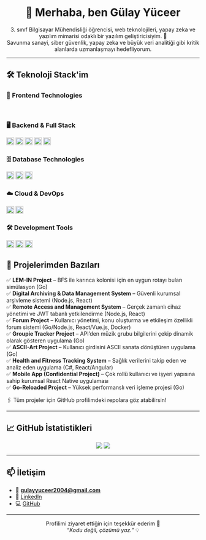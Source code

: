 <h1 align="center">👋 Merhaba, ben Gülay Yüceer</h1>

<p align="center">
3. sınıf Bilgisayar Mühendisliği öğrencisi, web teknolojileri, yapay zeka ve yazılım mimarisi odaklı bir yazılım geliştiricisiyim. 🚀<br>
Savunma sanayi, siber güvenlik, yapay zeka ve büyük veri analitiği gibi kritik alanlarda uzmanlaşmayı hedefliyorum.
</p>

---
## 🛠️ Teknoloji Stack'im

### 🎨 Frontend Technologies
<p>
  <img src="https://cdn.jsdelivr.net/gh/devicons/devicon/icons/react/react-original.svg" height="5" />
  <img src="https://cdn.jsdelivr.net/gh/devicons/devicon/icons/nextjs/nextjs-original.svg" height="5" />
  <img src="https://cdn.jsdelivr.net/gh/devicons/devicon/icons/javascript/javascript-original.svg" height="5" />
  <img src="https://cdn.jsdelivr.net/gh/devicons/devicon/icons/typescript/typescript-original.svg" height="5" />
  <img src="https://cdn.jsdelivr.net/gh/devicons/devicon/icons/html5/html5-original.svg" height="5" />
  <img src="https://cdn.jsdelivr.net/gh/devicons/devicon/icons/css3/css3-original.svg" height="5" />
  <img src="https://cdn.jsdelivr.net/gh/devicons/devicon/icons/tailwindcss/tailwindcss-plain.svg" height="5" />
</p>

### 🖥️ Backend & Full Stack
<p>
  <img src="https://cdn.jsdelivr.net/gh/devicons/devicon/icons/nodejs/nodejs-original.svg" height="20" />
  <img src="https://cdn.jsdelivr.net/gh/devicons/devicon/icons/express/express-original.svg" height="20" />
  <img src="https://cdn.jsdelivr.net/gh/devicons/devicon/icons/go/go-original.svg" height="20" />
  <img src="https://cdn.jsdelivr.net/gh/devicons/devicon/icons/python/python-original.svg" height="20" />
  <img src="https://cdn.jsdelivr.net/gh/devicons/devicon/icons/csharp/csharp-original.svg" height="20" />
</p>

### 🗄️ Database Technologies
<p>
  <img src="https://cdn.jsdelivr.net/gh/devicons/devicon/icons/postgresql/postgresql-original.svg" height="20" />
  <img src="https://cdn.jsdelivr.net/gh/devicons/devicon/icons/mongodb/mongodb-original.svg" height="20" />
  <img src="https://upload.wikimedia.org/wikipedia/commons/3/38/Supabase_logo.png" height="20" />
</p>

### ☁️ Cloud & DevOps
<p>
  <img src="https://cdn.jsdelivr.net/gh/devicons/devicon/icons/docker/docker-original.svg" height="20" />
  <img src="https://cdn.jsdelivr.net/gh/devicons/devicon/icons/github/github-original.svg" height="20" />
</p>

### 🛠️ Development Tools
<p>
  <img src="https://cdn.jsdelivr.net/gh/devicons/devicon/icons/git/git-original.svg" height="20" />
  <img src="https://cdn.jsdelivr.net/gh/devicons/devicon/icons/vscode/vscode-original.svg" height="20" />
  <img src="https://cdn.jsdelivr.net/gh/devicons/devicon/icons/linux/linux-original.svg" height="20" />
</p>



## 🚀 Projelerimden Bazıları

✅ **LEM-IN Project** – BFS ile karınca kolonisi için en uygun rotayı bulan simülasyon (Go)  
✅ **Digital Archiving & Data Management System** – Güvenli kurumsal arşivleme sistemi (Node.js, React)  
✅ **Remote Access and Management System** – Gerçek zamanlı cihaz yönetimi ve JWT tabanlı yetkilendirme (Node.js, React)  
✅ **Forum Project** – Kullanıcı yönetimi, konu oluşturma ve etkileşim özellikli forum sistemi (Go/Node.js, React/Vue.js, Docker)  
✅ **Groupie Tracker Project** – API’den müzik grubu bilgilerini çekip dinamik olarak gösteren uygulama (Go)  
✅ **ASCII-Art Project** – Kullanıcı girdisini ASCII sanata dönüştüren uygulama (Go)  
✅ **Health and Fitness Tracking System** – Sağlık verilerini takip eden ve analiz eden uygulama (C#, React/Angular)  
✅ **Mobile App (Confidential Project)** – Çok rollü kullanıcı ve işyeri yapısına sahip kurumsal React Native uygulaması  
✅ **Go-Reloaded Project** – Yüksek performanslı veri işleme projesi (Go)

🖇️ Tüm projeler için GitHub profilimdeki repolara göz atabilirsin!

---

## 📈 GitHub İstatistikleri

<p align="center">
  <img src="https://github-readme-stats.vercel.app/api?username=gulayyy&show_icons=true&theme=transparent" />
  <img src="https://github-readme-streak-stats.herokuapp.com/?user=gulayyy&theme=transparent" />
</p>

---

## 📫 İletişim

- 📧 **gulayyuceer2004@gmail.com**
- 💼 [LinkedIn](https://www.linkedin.com/in/g%C3%BClay-y%C3%BCceer-189236253/)
- 💻 [GitHub](https://github.com/gulayyy)

---

<p align="center">
  Profilimi ziyaret ettiğin için teşekkür ederim 🙏<br>
  <i>“Kodu değil, çözümü yaz.”</i> 💡
</p>
